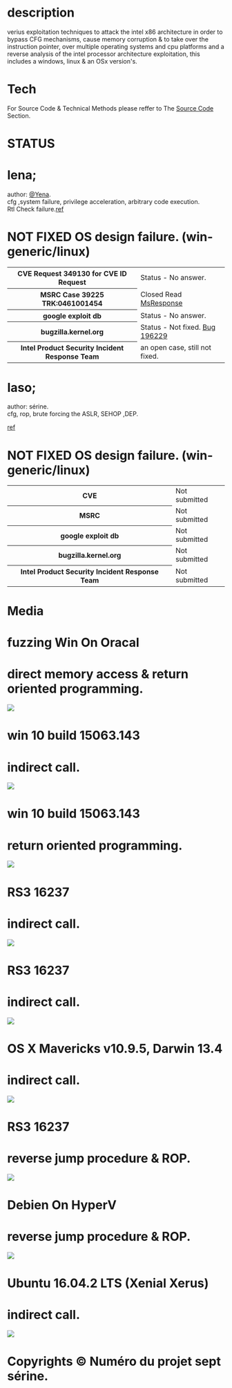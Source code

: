 # description
verius exploitation techniques to attack the intel x86 architecture in order to bypass CFG mechanisms, cause memory corruption & to take over the instruction pointer, over multiple operating systems and cpu platforms and a reverse analysis of the intel processor architecture exploitation, this includes a windows, linux & an OSx version's.

# Tech
For Source Code & Technical Methods please reffer to The <html><a href="https://github.com/kukuriku/ATK/tree/master/src">Source Code</a></html> Section.

# STATUS

# lena;

author: <html><a href="https://twitter.com/Yena0xC5">@Yena</a></html>.<br>
cfg ,system failure, privilege acceleration, arbitrary code execution.<br>
Rtl Check failure.<html><a href="https://github.com/kukuriku/Mitigation/tree/master/lena">ref</a></html><br>

# NOT FIXED OS design failure. (win-generic/linux)

<table>
    <tr>
        <th>CVE Request 349130 for CVE ID Request</th>
        <td>Status - No answer.</td>
    </tr>
    <tr>
        <th>MSRC Case 39225 TRK:0461001454</th>
	<td>Closed Read <html><a href="https://github.com/kukuriku/Mitigation/tree/master/lena">MsResponse</a></html></td>
    <tr>
        <th>google exploit db</th>
        <td>Status - No answer.</td>
     <tr/>
    <tr>
        <th>bugzilla.kernel.org</th>
        <td>Status - Not fixed. <a href="https://bugzilla.kernel.org/show_bug.cgi?id=196229">Bug 196229</a></td>
	</tr>
	<tr>
	<th>Intel Product Security Incident Response Team</th>
	<td>an open case, still not fixed.</td>
</table>

# Iaso;

author: sérine.<br>
cfg, rop, brute forcing the ASLR, SEHOP ,DEP.<br>
<html><a href="https://github.com/kukuriku/Mitigation/tree/master/Iaso">ref</a></html><br>


# NOT FIXED OS design failure. (win-generic/linux)

<table>
    <tr>
        <th>CVE </th>
        <td>Not submitted</td>
    </tr>
    <tr>
        <th>MSRC</th>
        <td>Not submitted</td>
    <tr>
        <th>google exploit db</th>
        <td>Not submitted</td>
     <tr/>
    <tr>
        <th>bugzilla.kernel.org</th>
        <td>Not submitted</td>
	</tr>
	<tr>
	<th>Intel Product Security Incident Response Team</th>
	<td>Not submitted</td>
</table>

# Media

# fuzzing Win On Oracal
# direct memory access & return oriented programming.
![](PoC/yudo.gif)
# win 10 build 15063.143
# indirect call.
![](PoC/bsod.gif)
# win 10 build 15063.143
# return oriented programming.
![](PoC/bsod2.gif)
# RS3 16237
# indirect call.
![](PoC/bsod3.gif)
# RS3 16237
# indirect call.
![](PoC/bss.gif)
# OS X Mavericks v10.9.5, Darwin 13.4
# indirect call.
![](PoC/mac.gif)
# RS3 16237
# reverse jump procedure & ROP.
![](PoC/1st.gif)
# Debien On HyperV
# reverse jump procedure & ROP.
![](PoC/DebienOnHyperV.gif)
# Ubuntu 16.04.2 LTS (Xenial Xerus)
# indirect call.
![](PoC/Ubunt.gif)

# Copyrights © Numéro du projet sept sérine.

